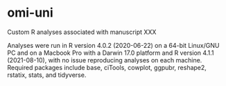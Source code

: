 # omi-uni
Custom R analyses associated with manuscript XXX

Analyses were run in R version 4.0.2 (2020-06-22) on a 64-bit Linux/GNU PC and on a Macbook Pro with a Darwin 17.0 platform and R version 4.1.1 (2021-08-10), with no issue reproducing analyses on each machine. Required packages include base, ciTools, cowplot, ggpubr, reshape2, rstatix, stats, and tidyverse.
